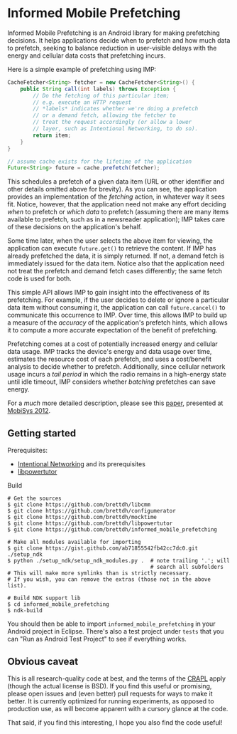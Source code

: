 # Informed Mobile Prefetching

Informed Mobile Prefetching is an Android library for making
prefetching decisions. It helps applications decide when to 
prefetch and how much data to prefetch, seeking to balance 
reduction in user-visible delays with the energy and cellular
data costs that prefetching incurs.

Here is a simple example of prefetching using IMP:

```java
CacheFetcher<String> fetcher = new CacheFetcher<String>() {
    public String call(int labels) throws Exception {
        // Do the fetching of this particular item;
        // e.g. execute an HTTP request
        // *labels* indicates whether we're doing a prefetch
        // or a demand fetch, allowing the fetcher to 
        // treat the request accordingly (or allow a lower 
        // layer, such as Intentional Networking, to do so).
        return item;
    }
}

// assume cache exists for the lifetime of the application
Future<String> future = cache.prefetch(fetcher);
```

This schedules a prefetch of a given data item (URL or other identifier 
and other details omitted above for brevity). As you can see, the application
provides an implementation of the *fetching* action, in whatever way it
sees fit. Notice, however, that the application need not make any effort
deciding *when* to prefetch or *which data* to prefetch (assuming there are
many items available to prefetch, such as in a newsreader application); 
IMP takes care of these decisions on the application's behalf.

Some time later, when the user selects the above item for viewing, the 
application can execute `future.get()` to retrieve the content. If IMP has 
already prefetched the data, it is simply returned. If not, a demand fetch
is immediately issued for the data item. Notice also that the application 
need not treat the prefetch and demand fetch cases differently; the same
fetch code is used for both.

This simple API allows IMP to gain insight into the effectiveness of its
prefetching. For example, if the user decides to delete or ignore a particular
data item without consuming it, the application can call `future.cancel()` to
communicate this occurrence to IMP. Over time, this allows IMP to build up 
a measure of the *accuracy* of the application's prefetch hints, which
allows it to compute a more accurate expectation of the benefit of prefetching.

Prefetching comes at a cost of potentially increased energy and cellular data
usage. IMP tracks the device's energy and data usage over time, estimates the
resource cost of each prefetch, and uses a cost/benefit analysis to decide
whether to prefetch. Additionally, since cellular network usage incurs a
*tail period* in which the radio remains in a high-energy state until idle
timeout, IMP considers whether *batching* prefetches can save energy.

For a *much* more detailed description, please see this 
[paper][imp-mobisys], presented at [MobiSys 2012][mobisys].

## Getting started

Prerequisites:
* [Intentional Networking][intnw] and its prerequisites
* [libpowertutor][libpowertutor]

Build

    # Get the sources
    $ git clone https://github.com/brettdh/libcmm
    $ git clone https://github.com/brettdh/configumerator
    $ git clone https://github.com/brettdh/mocktime
    $ git clone https://github.com/brettdh/libpowertutor
    $ git clone https://github.com/brettdh/informed_mobile_prefetching

    # Make all modules available for importing
    $ git clone https://gist.github.com/ab71855542fb42cc7dc0.git ./setup_ndk
    $ python ./setup_ndk/setup_ndk_modules.py .  # note trailing '.'; will
                                                 # search all subfolders
    # This will make more symlinks than is strictly necessary.
    # If you wish, you can remove the extras (those not in the above list).

    # Build NDK support lib
    $ cd informed_mobile_prefetching
    $ ndk-build 

You should then be able to import `informed_mobile_prefetching` in
your Android project in Eclipse. There's also a test project under `tests`
that you can "Run as Android Test Project" to see if everything works.

## Obvious caveat

This is all research-quality code at best, and the terms of the [CRAPL][crapl]
apply (though the actual license is BSD). If you find this useful or promising, 
please open issues and (even better) pull requests for ways to make it better.
It is currently optimized for running experiments, as opposed to production
use, as will become apparent with a cursory glance at the code.

That said, if you find this interesting, I hope you also find the code useful!

[imp-mobisys]: http://bretthiggins.me/papers/mobisys12.pdf
[mobisys]: http://www.sigmobile.org/mobisys/2012/
[intnw]: http://github.com/brettdh/libcmm
[libpowertutor]: http://github.com/brettdh/libpowertutor
[crapl]: http://matt.might.net/articles/crapl/CRAPL-LICENSE.txt
